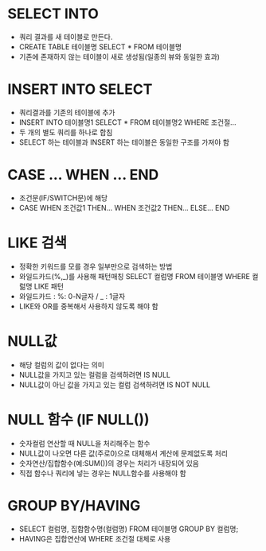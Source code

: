 # SELECT INTO
- 쿼리 결과를 새 테이블로 만든다.
- CREATE TABLE 테이블명 SELECT * FROM 테이블명
- 기존에 존재하지 않는 테이블이 새로 생성됨(일종의 뷰와 동일한 효과)

# INSERT INTO SELECT
- 쿼리결과를 기존의 테이블에 추가
- INSERT INTO 테이블명1 SELECT * FROM 테이블명2 WHERE 조건절...
- 두 개의 별도 쿼리를 하나로 합침
- SELECT 하는 테이블과 INSERT 하는 테이블은 동일한 구조를 가져야 함

# CASE ... WHEN ... END
- 조건문(IF/SWITCH문)에 해당
- CASE WHEN 조건값1 THEN...
        WHEN 조건값2 THEN...
        ELSE...
  END

# LIKE 검색
- 정확한 키워드를 모를 경우 일부만으로 검색하는 방법
- 와일드카드(%,_)를 사용해 패턴매칭
SELECT 컬럼명 FROM 테이블명 WHERE 컬럶명 LIKE 패턴
- 와일드카드 : %: 0-N글자 / _ : 1글자
- LIKE와 OR를 중복해서 사용하지 않도록 해야 함

# NULL값
- 해당 컬럼의 값이 없다는 의미
- NULL값을 가지고 있는 컬럼을 검색하려면 IS NULL
- NULL값이 아닌 값을 가지고 있는 컬럼 검색하려면 IS NOT NULL

# NULL 함수 (IF NULL())
- 숫자컬럼 연산할 때 NULL을 처리해주는 함수
- NULL값이 나오면 다른 값(주로0)으로 대체해서 계산에 문제없도록 처리
- 숫자연산/집합함수(예:SUM())의 경우는 처리가 내장되어 있음
- 직접 함수나 쿼리에 넣는 경우는 NULL함수를 사용해야 함

# GROUP BY/HAVING
- SELECT 컬럼명, 집합함수명(컬럼명) FROM 테이블명 GROUP BY 컬럼명;
- HAVING은 집합연산에 WHERE 조건절 대체로 사용

